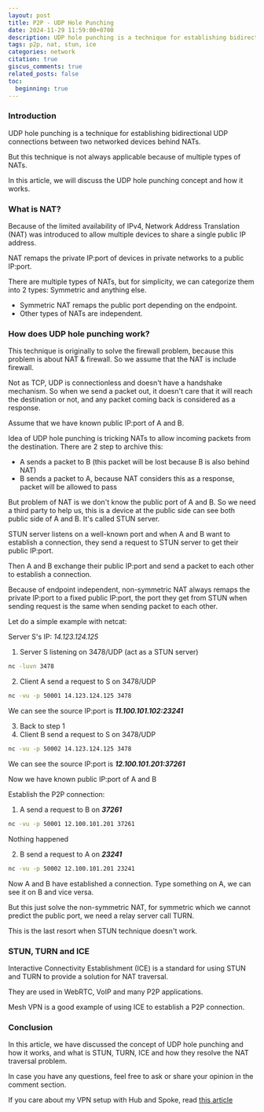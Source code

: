 ```yaml
---
layout: post
title: P2P - UDP Hole Punching
date: 2024-11-29 11:59:00+0700
description: UDP hole punching is a technique for establishing bidirectional UDP connections between two networked devices behind NATs.
tags: p2p, nat, stun, ice
categories: network
citation: true
giscus_comments: true
related_posts: false
toc:
  beginning: true
---
```


### Introduction

UDP hole punching is a technique for establishing bidirectional UDP connections between two networked devices behind NATs.

But this technique is not always applicable because of multiple types of NATs.

In this article, we will discuss the UDP hole punching concept and how it works.

### What is NAT?

Because of the limited availability of IPv4, Network Address Translation (NAT) was introduced to allow multiple devices to share a single public IP address.

NAT remaps the private IP:port of devices in private networks to a public IP:port.

There are multiple types of NATs, but for simplicity, we can categorize them into 2 types: Symmetric and anything else.

- Symmetric NAT remaps the public port depending on the endpoint.
- Other types of NATs are independent.

### How does UDP hole punching work?

This technique is originally to solve the firewall problem, because this problem is about NAT & firewall. So we assume that the NAT is include firewall.

Not as TCP, UDP is connectionless and doesn't have a handshake mechanism. So when we send a packet out, it doesn't care that it will reach the destination or not, and any packet coming back is considered as a response.

Assume that we have known public IP:port of A and B.

Idea of UDP hole punching is tricking NATs to allow incoming packets from the destination. There are 2 step to archive this:

- A sends a packet to B (this packet will be lost because B is also behind NAT)
- B sends a packet to A, because NAT considers this as a response, packet will be allowed to pass

But problem of NAT is we don't know the public port of A and B. So we need a third party to help us, this is a device at the public side can see both public side of A and B. It's called STUN server.

STUN server listens on a well-known port and when A and B want to establish a connection, they send a request to STUN server to get their public IP:port.

Then A and B exchange their public IP:port and send a packet to each other to establish a connection.

Because of endpoint independent, non-symmetric NAT always remaps the private IP:port to a fixed public IP:port, the port they get from STUN when sending request is the same when sending packet to each other.

Let do a simple example with netcat:

Server S's IP: _14.123.124.125_

1. Server S listening on 3478/UDP (act as a STUN server)

```sh
nc -luvn 3478
```

2. Client A send a request to S on 3478/UDP

```sh
nc -vu -p 50001 14.123.124.125 3478
```

We can see the source IP:port is **_11.100.101.102:23241_**

3. Back to step 1
4. Client B send a request to S on 3478/UDP

```sh
nc -vu -p 50002 14.123.124.125 3478
```

We can see the source IP:port is **_12.100.101.201:37261_**

Now we have known public IP:port of A and B

Establish the P2P connection:

1. A send a request to B on **_37261_**

```sh
nc -vu -p 50001 12.100.101.201 37261
```

Nothing happened

2. B send a request to A on **_23241_**

```sh
nc -vu -p 50002 12.100.101.201 23241
```

Now A and B have established a connection. Type something on A, we can see it on B and vice versa.

But this just solve the non-symmetric NAT, for symmetric which we cannot predict the public port, we need a relay server call TURN.

This is the last resort when STUN technique doesn't work.

### STUN, TURN and ICE

Interactive Connectivity Establishment (ICE) is a standard for using STUN and TURN to provide a solution for NAT traversal.

They are used in WebRTC, VoIP and many P2P applications.

Mesh VPN is a good example of using ICE to establish a P2P connection.

### Conclusion

In this article, we have discussed the concept of UDP hole punching and how it works, and what is STUN, TURN, ICE and how they resolve the NAT traversal problem.

In case you have any questions, feel free to ask or share your opinion in the comment section.

If you care about my VPN setup with Hub and Spoke, read [this article](/blog/2024/hub-spoke-vpn/)
